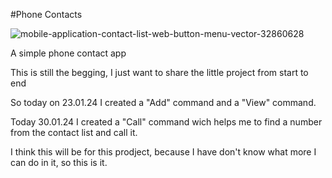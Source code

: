 #Phone Contacts

![mobile-application-contact-list-web-button-menu-vector-32860628](https://github.com/GodjiGochev/PhoneContacts/assets/122818756/d56ceef2-3e6e-44b7-8ac4-b31aead41c93)


A simple phone contact app

This is still the begging, I just want to share the little project from start to end 

So today on 23.01.24 I created a "Add" command and a "View" command.

Today 30.01.24 I created a "Call" command wich helps me to find a number from the contact list and call it.

I think this will be for this prodject, because I have don't know what more I can do in it, so this is it.
